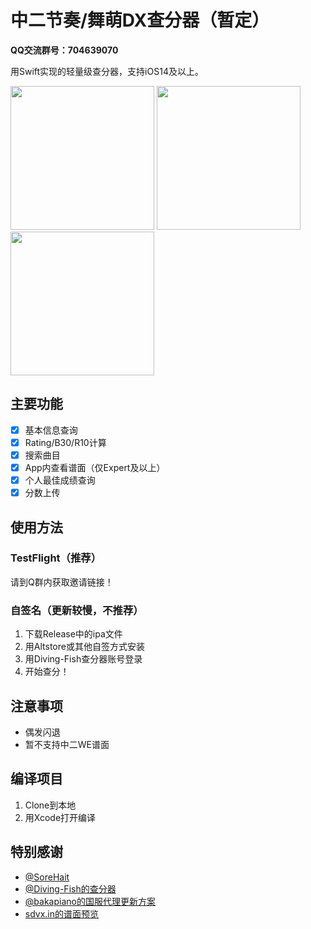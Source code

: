 # 中二节奏/舞萌DX查分器（暂定）
**QQ交流群号：704639070**

用Swift实现的轻量级查分器，支持iOS14及以上。

<p>
<img src="https://raw.githubusercontent.com/Louiswu2011/chafenqi/main/Screenshot/newHome.PNG" width="230">
<img src="https://raw.githubusercontent.com/Louiswu2011/chafenqi/main/Screenshot/ratingDetail.PNG" width="230">
<img src="https://raw.githubusercontent.com/Louiswu2011/chafenqi/main/Screenshot/newRecent.PNG" width="230">
  </p>

## 主要功能
- [x] 基本信息查询
- [x] Rating/B30/R10计算
- [x] 搜索曲目
- [x] App内查看谱面（仅Expert及以上）
- [x] 个人最佳成绩查询
- [x] 分数上传
## 使用方法
### TestFlight（推荐）
请到Q群内获取邀请链接！
### 自签名（更新较慢，不推荐）
1. 下载Release中的ipa文件
2. 用Altstore或其他自签方式安装
3. 用Diving-Fish查分器账号登录
4. 开始查分！
## 注意事项
- 偶发闪退
- 暂不支持中二WE谱面
## 编译项目
1. Clone到本地
2. 用Xcode打开编译
## 特别感谢
- [@SoreHait](https://github.com/SoreHait)
- [@Diving-Fish的查分器](https://github.com/Diving-Fish/maimaidx-prober)
- [@bakapiano的国服代理更新方案](https://github.com/bakapiano/maimaidx-prober-proxy-updater)
- [sdvx.in的谱面预览](https://sdvx.in)
